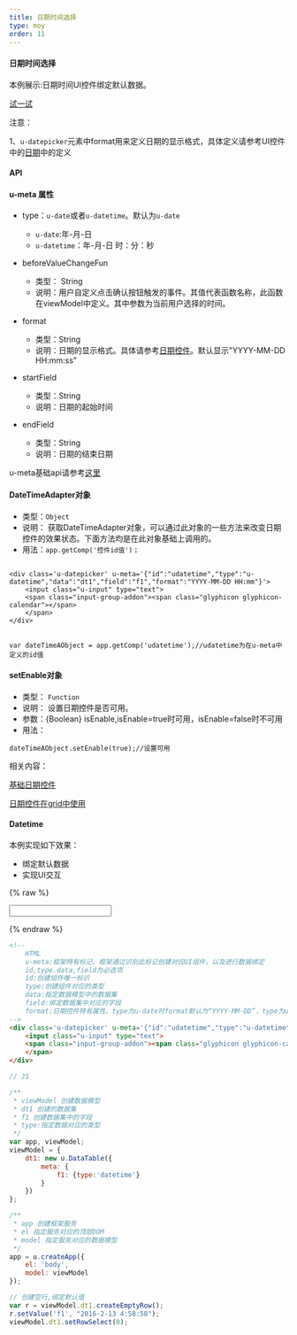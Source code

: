 ```yaml
---
title: 日期时间选择
type: moy
order: 11
---
```

#### 日期时间选择

本例展示:日期时间UI控件绑定默认数据。

[试一试](http://tinper.org/webide/#/demos/kero/datetime)

注意：

1、`u-datepicker`元素中format用来定义日期的显示格式，具体定义请参考UI控件中的[日期](http://tinper.org/dist/neoui/plugin/date.html)中的定义



#### API

#### u-meta 属性

* type：`u-date`或者`u-datetime`。默认为`u-date`
	* `u-date`:年-月-日
	* `u-datetime`：年-月-日 时：分：秒


* beforeValueChangeFun
	* 类型： String
	* 说明：用户自定义点击确认按钮触发的事件。其值代表函数名称，此函数在viewModel中定义。其中参数为当前用户选择的时间。

* format
	* 类型：String
	* 说明：日期的显示格式。具体请参考[日期控件](http://tinper.org/dist/neoui/plugin/date.html)。默认显示"YYYY-MM-DD HH:mm:ss"
* startField
	* 类型：String
	* 说明：日期的起始时间

* endField
	* 类型：String
	* 说明：日期的结束日期


u-meta基础api请参考[这里](http://tinper.org/dist/kero/docs/moduleapi.html)



#### DateTimeAdapter对象

* 类型：`Object`
* 说明： 获取DateTimeAdapter对象，可以通过此对象的一些方法来改变日期控件的效果状态。下面方法均是在此对象基础上调用的。
* 用法：`app.getComp('控件id值')；`



```

<div class='u-datepicker' u-meta='{"id":"udatetime","type":"u-datetime","data":"dt1","field":"f1","format":"YYYY-MM-DD HH:mm"}'>
    <input class="u-input" type="text">
    <span class="input-group-addon"><span class="glyphicon glyphicon-calendar"></span>
    </span>
</div>


var dateTimeAObject = app.getComp('udatetime');//udatetime为在u-meta中定义的id值

```

#### setEnable对象

* 类型： `Function`
* 说明： 设置日期控件是否可用。
* 参数：{Boolean} isEnable,isEnable=true时可用，isEnable=false时不可用
* 用法：

```
dateTimeAObject.setEnable(true);//设置可用

```



相关内容：

[基础日期控件](http://tinper.org/dist/neoui/plugin/date.html)    

[日期控件在grid中使用](http://tinper.org/webide/#/demos/grids/edit)


#### Datetime

本例实现如下效果：

* 绑定默认数据
* 实现UI交互

{% raw %}
<div class="example-content"><!-- 
	HTML
	u-meta:框架特有标记，框架通过识别此标记创建对应UI组件，以及进行数据绑定 
	id,type.data,field为必选项
	id:创建组件唯一标识
	type:创建组件对应的类型
	data:指定数据模型中的数据集
	field:绑定数据集中对应的字段
	format:日期控件特有属性。type为u-date时format默认为“YYYY-MM-DD”，type为u-datetime时format默认为“YYYY-MM-DD HH:mm:ss”
-->
<div class='u-datepicker' u-meta='{&quot;id&quot;:&quot;udatetime&quot;,&quot;type&quot;:&quot;u-datetime&quot;,&quot;data&quot;:&quot;dt1&quot;,&quot;field&quot;:&quot;f1&quot;,&quot;format&quot;:&quot;YYYY-MM-DD HH:mm&quot;}'>
    <input class="u-input" type="text">
    <span class="input-group-addon"><span class="glyphicon glyphicon-calendar"></span>
	</span>
</div>
</div>



<script>
// JS

/**
 * viewModel 创建数据模型
 * dt1 创建的数据集
 * f1 创建数据集中的字段
 * type:指定数据对应的类型
 */
var app, viewModel;
viewModel = {
    dt1: new u.DataTable({
        meta: {
            f1: {type:'datetime'}
        }
    })
};

/**
 * app 创建框架服务
 * el 指定服务对应的顶层DOM
 * model 指定服务对应的数据模型
 */
app = u.createApp({
    el: 'body',
    model: viewModel
});

// 创建空行,绑定默认值
var r = viewModel.dt1.createEmptyRow();
r.setValue('f1', "2016-2-13 4:58:58");
viewModel.dt1.setRowSelect(0);



</script>

{% endraw %}
``` html
<!-- 
	HTML
	u-meta:框架特有标记，框架通过识别此标记创建对应UI组件，以及进行数据绑定 
	id,type.data,field为必选项
	id:创建组件唯一标识
	type:创建组件对应的类型
	data:指定数据模型中的数据集
	field:绑定数据集中对应的字段
	format:日期控件特有属性。type为u-date时format默认为“YYYY-MM-DD”，type为u-datetime时format默认为“YYYY-MM-DD HH:mm:ss”
-->
<div class='u-datepicker' u-meta='{"id":"udatetime","type":"u-datetime","data":"dt1","field":"f1","format":"YYYY-MM-DD HH:mm"}'>
    <input class="u-input" type="text">
    <span class="input-group-addon"><span class="glyphicon glyphicon-calendar"></span>
	</span>
</div>

```

``` js
// JS

/**
 * viewModel 创建数据模型
 * dt1 创建的数据集
 * f1 创建数据集中的字段
 * type:指定数据对应的类型
 */
var app, viewModel;
viewModel = {
    dt1: new u.DataTable({
        meta: {
            f1: {type:'datetime'}
        }
    })
};

/**
 * app 创建框架服务
 * el 指定服务对应的顶层DOM
 * model 指定服务对应的数据模型
 */
app = u.createApp({
    el: 'body',
    model: viewModel
});

// 创建空行,绑定默认值
var r = viewModel.dt1.createEmptyRow();
r.setValue('f1', "2016-2-13 4:58:58");
viewModel.dt1.setRowSelect(0);



```

